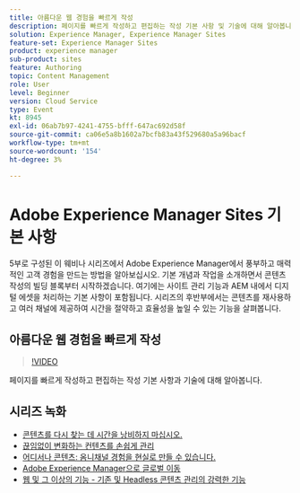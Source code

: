 ```yaml
---
title: 아름다운 웹 경험을 빠르게 작성
description: 페이지를 빠르게 작성하고 편집하는 작성 기본 사항 및 기술에 대해 알아봅니다
solution: Experience Manager, Experience Manager Sites
feature-set: Experience Manager Sites
product: experience manager
sub-product: sites
feature: Authoring
topic: Content Management
role: User
level: Beginner
version: Cloud Service
type: Event
kt: 8945
exl-id: 06ab7b97-4241-4755-bfff-647ac692d58f
source-git-commit: ca06e5a8b1602a7bcfb83a43f529680a5a96bacf
workflow-type: tm+mt
source-wordcount: '154'
ht-degree: 3%

---
```


# Adobe Experience Manager Sites 기본 사항

5부로 구성된 이 웨비나 시리즈에서 Adobe Experience Manager에서 풍부하고 매력적인 고객 경험을 만드는 방법을 알아보십시오. 기본 개념과 작업을 소개하면서 콘텐츠 작성의 빌딩 블록부터 시작하겠습니다. 여기에는 사이트 관리 기능과 AEM 내에서 디지털 에셋을 처리하는 기본 사항이 포함됩니다. 시리즈의 후반부에서는 콘텐츠를 재사용하고 여러 채널에 제공하여 시간을 절약하고 효율성을 높일 수 있는 기능을 살펴봅니다.

## 아름다운 웹 경험을 빠르게 작성

>[!VIDEO](https://video.tv.adobe.com/v/337014/?quality=12&learn=on&hidetitle=true)

페이지를 빠르게 작성하고 편집하는 작성 기본 사항과 기술에 대해 알아봅니다.

## 시리즈 녹화

* [콘텐츠를 다시 찾는 데 시간을 낭비하지 마십시오.](media-library-administration.md)
* [끊임없이 변화하는 컨텐츠를 손쉽게 관리](collaboration-tools.md)
* [어디서나 콘텐츠: 옴니채널 경험을 현실로 만들 수 있습니다.](omnichannel-experiences.md)
* [Adobe Experience Manager으로 글로벌 이동](multi-site-management-web-translation.md)
* [웹 및 그 이상의 기능 - 기존 및 Headless 콘텐츠 관리의 강력한 기능](traditional-headless-content-management.md)
